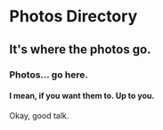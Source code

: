 # Photos Directory
## It's where the photos go.
### Photos... go here.
#### I mean, if you want them to. Up to you.


Okay, good talk.